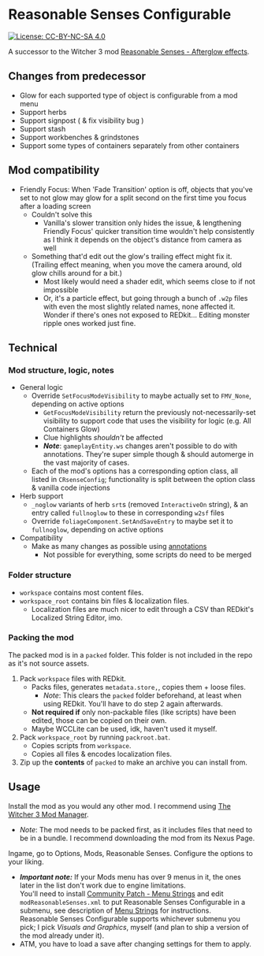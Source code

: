 # Reasonable Senses Configurable

[![License: CC-BY-NC-SA 4.0](https://img.shields.io/badge/License-CC%20BY--NC--SA%204.0-lightgrey.svg)](https://creativecommons.org/licenses/by-nc-sa/4.0/)

A successor to the Witcher 3 mod [Reasonable Senses - Afterglow effects](https://www.nexusmods.com/witcher3/mods/3377).

## Changes from predecessor

- Glow for each supported type of object is configurable from a mod menu
- Support herbs
- Support signpost ( & fix visibility bug )
- Support stash
- Support workbenches & grindstones
- Support some types of containers separately from other containers

## Mod compatibility

- Friendly Focus: When 'Fade Transition' option is off, objects that you've set to not glow may glow for a split second on the first time you focus after a loading screen
  - Couldn't solve this
    - Vanilla's slower transition only hides the issue, & lengthening Friendly Focus' quicker transition time wouldn't help consistently as I think it depends on the object's distance from camera as well
  - Something that'd edit out the glow's trailing effect might fix it. (Trailing effect meaning, when you move the camera around, old glow chills around for a bit.)
    - Most likely would need a shader edit, which seems close to if not impossible
    - Or, it's a particle effect, but going through a bunch of `.w2p` files with even the most slightly related names, none affected it. Wonder if there's ones not exposed to REDkit... Editing monster ripple ones worked just fine.

## Technical

### Mod structure, logic, notes

- General logic
  - Override `SetFocusModeVisibility` to maybe actually set to `FMV_None`, depending on active options
    - `GetFocusModeVisibility` return the previously not-necessarily-set visibility to support code that uses the visibility for logic (e.g. All Containers Glow)
    - Clue highlights *shouldn't* be affected
    - ***Note***: `gameplayEntity.ws` changes aren't possible to do with annotations. They're super simple though & should automerge in the vast majority of cases.
  - Each of the mod's options has a corresponding option class, all listed in `CRsenseConfig`; functionality is split between the option class & vanilla code injections
- Herb support
  - `_noglow` variants of herb `srt`s (removed `InteractiveOn` string), & an entry called `fullnoglow` to these in corresponding `w2sf` files
  - Override `foliageComponent.SetAndSaveEntry` to maybe set it to `fullnoglow`, depending on active options
- Compatibility
  - Make as many changes as possible using [annotations](https://cdprojektred.atlassian.net/wiki/spaces/W3REDkit/pages/36241598/WS+Script+Compilation+Errors+overrides#Annotations)
    - Not possible for everything, some scripts do need to be merged

### Folder structure

- `workspace` contains most content files.
- `workspace_root` contains bin files & localization files.
  - Localization files are much nicer to edit through a CSV than REDkit's Localized String Editor, imo.

### Packing the mod

The packed mod is in a `packed` folder. This folder is not included in the repo as it's not source assets.

1. Pack `workspace` files with REDkit.
   - Packs files, generates `metadata.store,`, copies them + loose files.
     - *Note*: This clears the `packed` folder beforehand, at least when using REDkit. You'll have to do step 2 again afterwards.
   - **Not required if** only non-packable files (like scripts) have been edited, those can be copied on their own.
   - Maybe WCCLite can be used, idk, haven't used it myself.
2. Pack `workspace_root` by running `packroot.bat`.
   - Copies scripts from `workspace`.
   - Copies all files & encodes localization files.
3. Zip up the **contents** of `packed` to make an archive you can install from.

## Usage

Install the mod as you would any other mod.
I recommend using [The Witcher 3 Mod Manager](https://www.nexusmods.com/witcher3/mods/2678).
- *Note*: The mod needs to be packed first, as it includes files that need to be in a bundle. I recommend downloading the mod from its Nexus Page.

Ingame, go to Options, Mods, Reasonable Senses. Configure the options to your liking.
- ***Important note:*** If your Mods menu has over 9 menus in it, the ones later in the list don't work due to engine limitations.  
You'll need to install [Community Patch - Menu Strings](https://www.nexusmods.com/witcher3/mods/3650) and edit `modReasonableSenses.xml` to put Reasonable Senses Configurable in a submenu, see description of [Menu Strings](https://www.nexusmods.com/witcher3/mods/3650) for instructions.  
Reasonable Senses Configurable supports whichever submenu you pick; I pick *Visuals and Graphics*, myself (and plan to ship a version of the mod already under it).
- ATM, you have to load a save after changing settings for them to apply.